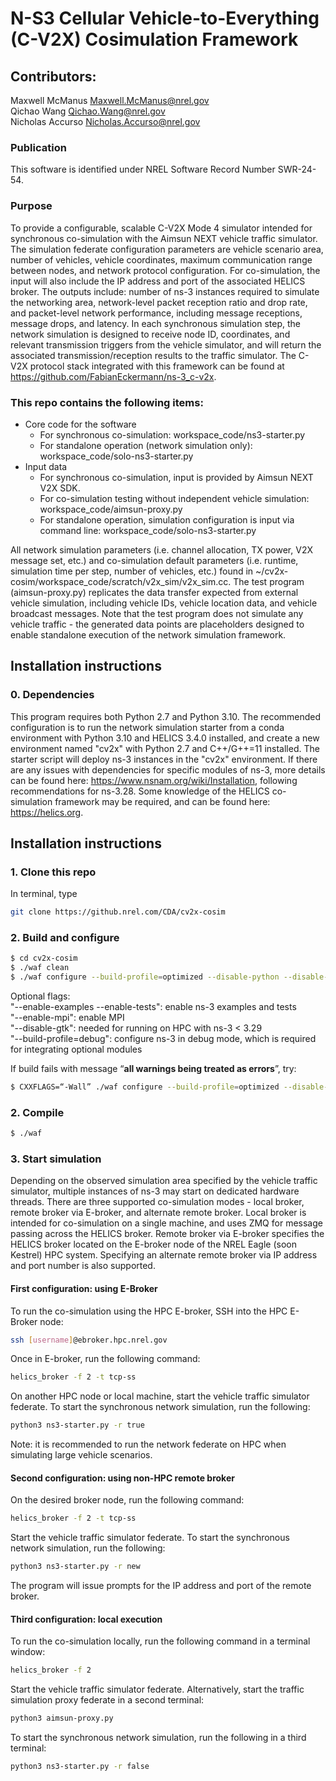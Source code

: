 # N-S3 Cellular Vehicle-to-Everything (C-V2X) Cosimulation Framework
## Contributors:
Maxwell McManus <Maxwell.McManus@nrel.gov>
<br>
Qichao Wang <Qichao.Wang@nrel.gov>
<br>
Nicholas Accurso <Nicholas.Accurso@nrel.gov>
### Publication
This software is identified under NREL Software Record Number SWR-24-54. 

### Purpose
To provide a configurable, scalable C-V2X Mode 4 simulator intended for synchronous co-simulation with the Aimsun NEXT vehicle traffic simulator. 
The simulation federate configuration parameters are vehicle scenario area, number of vehicles, vehicle coordinates, maximum communication range between nodes, and network protocol configuration. For co-simulation, the input will also include the IP address and port of the associated HELICS broker. The outputs include: number of ns-3 instances required to simulate the networking area, network-level packet reception ratio and drop rate, and packet-level network performance, including message receptions, message drops, and latency. In each synchronous simulation step, the network simulation is designed to receive node ID, coordinates, and relevant transmission triggers from the vehicle simulator, and will return the associated transmission/reception results to the traffic simulator. The C-V2X protocol stack integrated with this framework can be found at https://github.com/FabianEckermann/ns-3_c-v2x.  


### This repo contains the following items:
- Core code for the software
	* For synchronous co-simulation: workspace_code/ns3-starter.py
	* For standalone operation (network simulation only): workspace_code/solo-ns3-starter.py
- Input data
	* For synchronous co-simulation, input is provided by Aimsun NEXT V2X SDK.
	* For co-simulation testing without independent vehicle simulation: workspace_code/aimsun-proxy.py
	* For standalone operation, simulation configuration is input via command line: workspace_code/solo-ns3-starter.py

All network simulation parameters (i.e. channel allocation, TX power, V2X message set, etc.) and co-simulation default parameters (i.e. runtime, simulation time per step, number of vehicles, etc.) found in ~/cv2x-cosim/workspace_code/scratch/v2x_sim/v2x_sim.cc. The test program (aimsun-proxy.py)  replicates the data transfer expected from external vehicle simulation, including vehicle IDs, vehicle location data, and vehicle broadcast messages. Note that the test program does not simulate any vehicle traffic - the generated data points are placeholders designed to enable standalone execution of the network simulation framework.  


## Installation instructions
### 0. Dependencies
This program requires both Python 2.7 and Python 3.10. The recommended configuration is to run the network simulation starter from a conda environment with Python 3.10 and HELICS 3.4.0 installed, and create a new environment named "cv2x" with Python 2.7 and C++/G++=11 installed. The starter script will deploy ns-3 instances in the "cv2x" environment. If there are any issues with dependencies for specific modules of ns-3, more details can be found here: https://www.nsnam.org/wiki/Installation, following recommendations for ns-3.28. Some knowledge of the HELICS co-simulation framework may be required, and can be found here: https://helics.org.
## Installation instructions
### 1. Clone this repo
In terminal, type
``` bash
git clone https://github.nrel.com/CDA/cv2x-cosim 
```
### 2. Build and configure
``` bash
$ cd cv2x-cosim  
$ ./waf clean  
$ ./waf configure --build-profile=optimized --disable-python --disable-gtk   
```
Optional flags:  
"--enable-examples --enable-tests": enable ns-3 examples and tests   
"--enable-mpi": enable MPI   
"--disable-gtk": needed for running on HPC with ns-3 < 3.29   
"--build-profile=debug": configure ns-3 in debug mode, which is required for integrating optional modules   

If build fails with message “__all warnings being treated as errors__”, try:  
``` bash
$ CXXFLAGS=“-Wall” ./waf configure --build-profile=optimized --disable-python --enable-examples --enable-tests  
```

### 2. Compile
``` bash   
$ ./waf  
```

### 3. Start simulation
Depending on the observed simulation area specified by the vehicle traffic simulator, multiple instances of ns-3 may start on dedicated hardware threads. There are three supported co-simulation modes - local broker, remote broker via E-broker, and alternate remote broker. Local broker is intended for co-simulation on a single machine, and uses ZMQ for message passing across the HELICS broker. Remote broker via E-broker specifies the HELICS broker located on the E-broker node of the NREL Eagle (soon Kestrel) HPC system. Specifying an alternate remote broker via IP address and port number is also supported.  

#### First configuration: using E-Broker
To run the co-simulation using the HPC E-broker, SSH into the HPC E-Broker node:
``` bash
ssh [username]@ebroker.hpc.nrel.gov
```
Once in E-broker, run the following command: 
``` bash
helics_broker -f 2 -t tcp-ss
```
On another HPC node or local machine, start the vehicle traffic simulator federate. 
To start the synchronous network simulation, run the following: 
``` bash  
python3 ns3-starter.py -r true  
```
Note: it is recommended to run the network federate on HPC when simulating large vehicle scenarios. 

#### Second configuration: using non-HPC remote broker
On the desired broker node, run the following command:
``` bash
helics_broker -f 2 -t tcp-ss
```
Start the vehicle traffic simulator federate. 
To start the synchronous network simulation, run the following: 
``` bash  
python3 ns3-starter.py -r new  
```
The program will issue prompts for the IP address and port of the remote broker. 

#### Third configuration: local execution
To run the co-simulation locally, run the following command in a terminal window:
``` bash
helics_broker -f 2  
```
Start the vehicle traffic simulator federate. Alternatively, start the traffic simulation proxy federate in a second terminal:
``` bash
python3 aimsun-proxy.py
```
To start the synchronous network simulation, run the following in a third terminal: 
``` bash  
python3 ns3-starter.py -r false  
```
<!--
NOTE: this software is designed to interface with the HELICS co-simulation framework, and as such both Python 2.7 and Python 3.10 will need to be installed. If ns-3 cannot find Python in "/usr/bin/env/" after the installation, the system may not have an executable named "python", which ns-3 requires. Double-check that both "python2" and "python3" executables are available in "/usr/bin/env/", then create a symbolic link to "python2" (or update ns-3 path variables, if preferred): 
``` bash
$ sudo ln -s /usr/bin/python2 /usr/bin/python
```
-->
